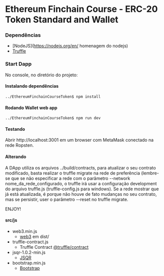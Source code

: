 # Ethereum Finchain Course - ERC-20 Token Standard and Wallet

### Dependências

* [NodeJS](https://nodejs.org/en/ homenagem do nodejs)
* [Truffle](https://www.trufflesuite.com)

### Start Dapp
No console, no diretório do projeto:

#### Instalando dependências
`../EthereumFinchainCourseToken$ npm install`

#### Rodando Wallet web app
`../EthereumFinchainCourseToken$ npm run dev`

#### Testando
Abrir http://localhost:3001 em um browser com MetaMask conectado na rede Ropsten.

#### Alterando
A DApp utiliza os arquivos ../build/contracts, para atualizar o seu contrato modificado, basta realizar o truffle migrate na rede de preferência (lembre-se que se não especificar a rede com o parâmetro --network nome_da_rede_configurado, o truffle irá usar a configuração development do arquivo truffle.js (truffle-config.js para windows). Se a rede mostrar que já está atualizada, é porque não houve de fato mudanças no seu contrato, mas se persistir, user o parâmetro --reset no truffle migrate.

ENJOY!

#### src/js
* web3.min.js
  * [web3](https://web3js.readthedocs.io/en/v1.2.1/getting-started.html#adding-web3) em dist/
* truffle-contract.js
  * Truffle Contract [@truffle/contract](https://github.com/trufflesuite/truffle/tree/master/packages/contract)
* jsqr-1.0.2-min.js
  * [JSQR](https://www.jsqr.de/download.html)
* bootstrap.min.js
  * [Bootstrap](https://getbootstrap.com)
